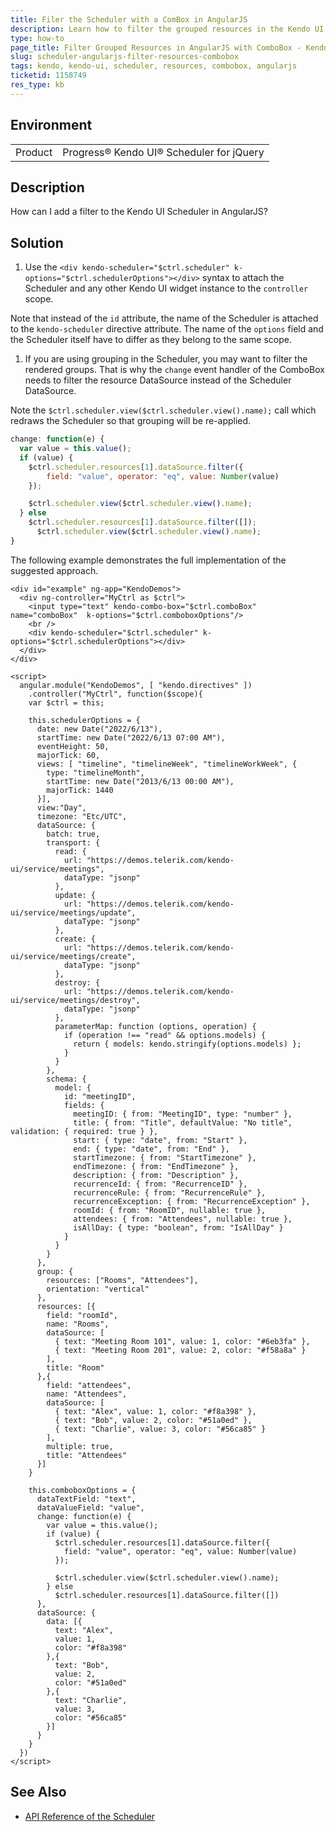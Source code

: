 ```yaml
---
title: Filer the Scheduler with a ComBox in AngularJS
description: Learn how to filter the grouped resources in the Kendo UI Scheduler by using a Kendo UI ComboBox in an AngularJS scenario.
type: how-to
page_title: Filter Grouped Resources in AngularJS with ComboBox - Kendo UI Scheduler for jQuery
slug: scheduler-angularjs-filter-resources-combobox
tags: kendo, kendo-ui, scheduler, resources, combobox, angularjs
ticketid: 1158749
res_type: kb
---
```


## Environment

<table>
    <tr>
        <td>Product</td>
        <td>Progress® Kendo UI® Scheduler for jQuery</td>
    </tr>
</table>

## Description

How can I add a filter to the Kendo UI Scheduler in AngularJS?

## Solution

1. Use the `<div kendo-scheduler="$ctrl.scheduler" k-options="$ctrl.schedulerOptions"></div>` syntax to attach the Scheduler and any other Kendo UI widget instance to the `controller` scope.

  Note that instead of the `id` attribute, the name of the Scheduler is attached to the `kendo-scheduler` directive attribute. The name of the `options` field and the Scheduler itself have to differ as they belong to the same scope.

1. If you are using grouping in the Scheduler, you may want to filter the rendered groups. That is why the `change` event handler of the ComboBox needs to filter the resource DataSource instead of the Scheduler DataSource.

  Note the `$ctrl.scheduler.view($ctrl.scheduler.view().name);` call which redraws the Scheduler so that grouping will be re-applied.

  ```js
  change: function(e) {
    var value = this.value();
    if (value) {
      $ctrl.scheduler.resources[1].dataSource.filter({
          field: "value", operator: "eq", value: Number(value)
      });

      $ctrl.scheduler.view($ctrl.scheduler.view().name);
    } else
      $ctrl.scheduler.resources[1].dataSource.filter([]);
        $ctrl.scheduler.view($ctrl.scheduler.view().name);
  }
  ```

The following example demonstrates the full implementation of the suggested approach.

```dojo
<div id="example" ng-app="KendoDemos">
  <div ng-controller="MyCtrl as $ctrl">
    <input type="text" kendo-combo-box="$ctrl.comboBox" name="comboBox"  k-options="$ctrl.comboboxOptions"/>
    <br />
    <div kendo-scheduler="$ctrl.scheduler" k-options="$ctrl.schedulerOptions"></div>
  </div>
</div>

<script>
  angular.module("KendoDemos", [ "kendo.directives" ])
    .controller("MyCtrl", function($scope){
    var $ctrl = this;

    this.schedulerOptions = {
      date: new Date("2022/6/13"),
      startTime: new Date("2022/6/13 07:00 AM"),
      eventHeight: 50,
      majorTick: 60,
      views: [ "timeline", "timelineWeek", "timelineWorkWeek", {
        type: "timelineMonth",
        startTime: new Date("2013/6/13 00:00 AM"),
        majorTick: 1440
      }],
      view:"Day",
      timezone: "Etc/UTC",
      dataSource: {
        batch: true,
        transport: {
          read: {
            url: "https://demos.telerik.com/kendo-ui/service/meetings",
            dataType: "jsonp"
          },
          update: {
            url: "https://demos.telerik.com/kendo-ui/service/meetings/update",
            dataType: "jsonp"
          },
          create: {
            url: "https://demos.telerik.com/kendo-ui/service/meetings/create",
            dataType: "jsonp"
          },
          destroy: {
            url: "https://demos.telerik.com/kendo-ui/service/meetings/destroy",
            dataType: "jsonp"
          },
          parameterMap: function (options, operation) {
            if (operation !== "read" && options.models) {
              return { models: kendo.stringify(options.models) };
            }
          }
        },
        schema: {
          model: {
            id: "meetingID",
            fields: {
              meetingID: { from: "MeetingID", type: "number" },
              title: { from: "Title", defaultValue: "No title", validation: { required: true } },
              start: { type: "date", from: "Start" },
              end: { type: "date", from: "End" },
              startTimezone: { from: "StartTimezone" },
              endTimezone: { from: "EndTimezone" },
              description: { from: "Description" },
              recurrenceId: { from: "RecurrenceID" },
              recurrenceRule: { from: "RecurrenceRule" },
              recurrenceException: { from: "RecurrenceException" },
              roomId: { from: "RoomID", nullable: true },
              attendees: { from: "Attendees", nullable: true },
              isAllDay: { type: "boolean", from: "IsAllDay" }
            }
          }
        }
      },
      group: {
        resources: ["Rooms", "Attendees"],
        orientation: "vertical"
      },
      resources: [{
        field: "roomId",
        name: "Rooms",
        dataSource: [
          { text: "Meeting Room 101", value: 1, color: "#6eb3fa" },
          { text: "Meeting Room 201", value: 2, color: "#f58a8a" }
        ],
        title: "Room"
      },{
        field: "attendees",
        name: "Attendees",
        dataSource: [
          { text: "Alex", value: 1, color: "#f8a398" },
          { text: "Bob", value: 2, color: "#51a0ed" },
          { text: "Charlie", value: 3, color: "#56ca85" }
        ],
        multiple: true,
        title: "Attendees"
      }]
    }

    this.comboboxOptions = {
      dataTextField: "text",
      dataValueField: "value",
      change: function(e) {
        var value = this.value();
        if (value) {
          $ctrl.scheduler.resources[1].dataSource.filter({
            field: "value", operator: "eq", value: Number(value)
          });

          $ctrl.scheduler.view($ctrl.scheduler.view().name);
        } else
          $ctrl.scheduler.resources[1].dataSource.filter([])
      },
      dataSource: {
        data: [{
          text: "Alex",
          value: 1,
          color: "#f8a398"
        },{
          text: "Bob",
          value: 2,
          color: "#51a0ed"
        },{
          text: "Charlie",
          value: 3,
          color: "#56ca85"
        }]
      }
    }
  })
</script>
```

## See Also

* [API Reference of the Scheduler](https://docs.telerik.com/kendo-ui/api/javascript/ui/scheduler)
